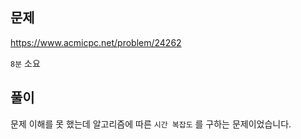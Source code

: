 ## 문제

https://www.acmicpc.net/problem/24262

`8분` 소요

## 풀이

문제 이해를 못 했는데 알고리즘에 따른 `시간 복잡도` 를 구하는 문제이었습니다.
